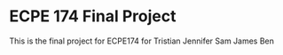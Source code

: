 ECPE 174 Final Project
===============================================================================
This is the final project for ECPE174 for
Tristian
Jennifer
Sam
James
Ben
